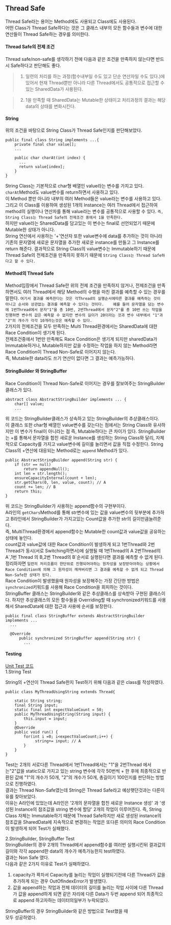 ## Thread Safe
Thread Safe라는 용어는 Method에도 사용되고 Class에도 사용된다.   
어떤 Class가 Thread Safe하다는 것은 그 클래스 내부의 모든 함수들과 변수에 대한 연산들이 Thread Safe하는 경우를 의미한다.   

#### Thread Safe의 전제 조건
Thread safe/non-safe를 생각하기 전에 다음과 같은 조건을 만족하지 않는다면 반드시 Safe하다고 판단해도 좋다.
> 1. 일련의 처리를 하는 과정(함수내부일 수도 있고 단순 연산자일 수도 있다.)에 있어서 현재 Thread뿐만 아니라 다른 Thread에서도 공통적으로 접근할 수 있는 SharedData가 사용된다.   

> 2. 1을 만족할 때 SharedData는 Mutable한 상태이고 처리과정의 결과는 해당 data의 상태를 변화시킨다.   

#### String
위의 조건을 바탕으로 String Class가 Thread Safe인지를 판단해보았다.
```
public final class String implements ...{
    private final char value[];
    ...

    public char charAt(int index) {
      ...
      return value[index];
    }
}
```
String Class는 기본적으로 char형 배열인 value라는 변수를 가지고 있다.   
`charAt`Method도 value변수를 return하면서 사용하고 있다.   
이 Method 뿐만 아니라 내부의 여러 Method들은 value라는 변수를 사용하고 있다.   
그리고 이 Class를 이용하여 생성된 1개의 Instance는 여러 Thread에서 접근하여 method의 실행이나 연산자를 통해 value라는 변수를 공통적으로 사용할 수 있다.
`즉, String Class는 Thread Safe의 전제조건 중에서 1을 만족한다.`   
하지만 value라는 SharedData를 담고있는 이 변수는 final로 선언되었기 때문에 Mutable한 상태가 아니다.   
String 연산에서 사용하는 '+'연산자 또한 value변수에 data를 추가하는 것이 아니라 기존의 문자열에 새로운 문자열을 추가한 새로운 instance를 만들고 그 Instance를 return 해준다.
결과적으로 String Class의 value변수는 Immutable하기 때문에 Thread Safe의 전제조건을 만족하지 못하기 때문에 `String Class는 Thread Safe하다고 할 수 있다.`   


#### Method의 Thread Safe
Method입장에서 Thread Safe란 위의 전제 조건을 만족하지 않거나,
전제조건을 만족하면서도 여러 Thread에서 해당 Method의 수행을 마친 결과를 예측할 수 있는 경우를 말한다.
`여기서 결과를 예측한다는 것은 각Thread의 실행순서에따른 결과를 예측하는 것이 아니고 순서와 상관없는 결과를 예측할 수 있다는 것이다.   
예를 들어 문자열을 담는 변수에 1번Thread에서 문자"1"을 총 10번, 2번Thread에서 문자"2"를 총 10번 쓰는 작업을 진행하면 변수의 값은 예측할 수 없지만 변수의 길이가 20이라는 것과 변수 내부에서 "1"과 "2"의 개수가 각각 10개라는것은 예측할 수 있다.`    
2가지의 전제조건을 모두 만족하는 Multi Thread환경에서는 SharedData에 대한 Race Condition이 생기게 된다.  
전제조건중에서 1번만 만족해도 Race Condition은 생기게 되지만 sharedData가 Immutable하거나, Mutable하지만 값을 수정하는 작업을 하지 않는 Method라면 Race Condition이 Thread Non-Safe로 이어지지 않는다.   
즉, Mutable한 data라도 쓰기 연산이 없다면 그 결과는 예측가능하다.   

#### StringBuilder 와 StringBuffer
Race Condition이 Thread Non-Safe로 이어지는 경우를 잘보여주는 StringBuilder클래스가 있다.   
```
abstract class AbstractStringBuilder implements ... {
    char[] value;
    ...
```
위 코드는 StringBuilder클래스가 상속하고 있는 StringBuilder의 추상클래스이다.   
이 클래스 또한 char형 배열인 value변수를 갖는다는 점에서는 String Class와 유사하지만 이 변수가 final이 아니라는 점 즉, Mutable하다는 큰 차이가 있다.
StringBuilder는 +를 통해서 문자열을 합친 새로운 Instance를 생성하는 String Class와 달리, 자체적으로 Capacity를 가지고 value변수에 길이를 늘리면서 값을 직접 수정한다. String Class의 +연산에 대응되는 Method로는 `append` Method가 있다.   
```
public AbstractStringBuilder append(String str) {
    if (str == null)
        return appendNull();
    int len = str.length();
    ensureCapacityInternal(count + len);
    str.getChars(0, len, value, count); // A
    count += len; // B
    return this;
}
```   
위 코드는 StringBuilder가 사용하는 append함수의 구현부이다.   
A라인의 `getChars`Method를 통해 str변수에 있는 값을 value변수의 뒷부분에 추가하고
B라인에서 StringBuilder가 가지고있는 Count값을 추가한 str의 길이만큼늘려준다.   
즉, MultiThread환경에서 append함수는 Mutable한 count값과 value값을 공유하는 상태에 놓인다.   
count값과 value값에 대한 Race Condition이 발생하게 되고 1번Thread와 2번Thread가 동시(서로 Switching하면서)에 실행될 때 1번Thread의 A 2번Thread의 A\`,1번 Thread 의 B,2번 Thread의 B\`순서로 실행된다면 결과를 예측할 수 없게 된다.
정리하자면 `일련의 처리흐름이 한단위로 진행되어야하는 원자성을 보장받아야하는 상황에서 Race Condition에 의해 그 원자성이 깨져버리면 그 결과를 예측할 수 없게 되고 Thread Non-Safe한 상태가 된다.`   
Race Condition이 발생했을때 원자성을 보장해주는 가장 간단한 방법은 `synchronized`키워드를 사용해 Race Condition을 회피하는 것이다.   
StringBuffer 클래스는 StringBuilder와 같은 추상클래스를 상속받아 구현된 클래스이다. 하지만 추상클래스의 모든 함수들을 Overriding할 때 synchronized키워드를 사용해서 SharedData에 대한 접근과 사용에 순서를 보장한다.
```
public final class StringBuffer extends AbstractStringBuilder implements ...
  ...

  @Override
      public synchronized StringBuffer append(String str) {
        ...
```

#### Testing
[Unit Test 코드]()   
1.String Test   

String의 +연산이 Thread Safe한지 Test하기 위해 다음과 같은 class를 작성하였다.   
```
public class MyThreadUsingString extends Thread{

	static String string;
	final String input;
	static final int expectValueCount = 50;
	public MyThreadUsingString(String input) {
		this.input = input;
	}
	@Override
	public void run() {
		for(int i =0; i<expectValueCount;i++) {
			 string+= input; // A
		}
	}
}
```
Test는 2개의 서로다른 Thread에서 1번Thread에서는 "1"을 2번Thread 에서는"2"값을 static으로 가지고 있는 string 변수에 각각 50번씩 + 한 후에 최종적으로 반환된 값에 "1"의 개수가 50개, "2"의 개수가 50개, 총길이기 100인지를 판단하는 방법으로 진행하였다.  
결과는 Thread Non-Safe였는데 String은 Thread Safe라고 예상햇던것과는 다른이유를 찾아보았다.   
이유는 A라인에 있었는데 A라인은 '2개의 문자열을 합친 새로운 Instance 생성' 과 '생성된 Instance의 참조값을 string 변수에 할당' 2개의 작업이 이루어진다.
즉, String Class 자체는 Immutable하기 때문에 Thread Safe하지만 새로 생성된 instance의 참조값을 SharedData에 지속적으로 변경하는 작업은 또다른 의미의 Race Condition이 발생하게 되어 Test가 실패했다.

2.StringBuilder, StringBuffer Test   
StringBuilder의 경우 2개의 Thread에서 append함수를 여러번 실행시킨뒤 결과값의 길이와 각각 append한 data의 개수가 예측가능한지 test하였다.   
결과는 Non Safe 였다.   
다음과 같은 2가지 이유로 Test가 실패하였다.
1. capacity가 꽉차서 Capacity를 늘리는 작업이 실행되기전에 다른 Thread가 값을 추가하게 되는 경우 OutOfIndexError가 발생했다.   
2. 값을 append하는 작업과 전체 데이터의 길이를 늘리는 작업 사이에 다른 Thread가 값을 append하게 되면 같은 자리에 다른 Data가 두번 append 되어 최종적으로 append 하고자하는 데이터의일부가 누락되었다.   

StringBuffer의 경우 StringBuilder와 같은 방법으로 Test했을 때    
모두 성공하였다.
